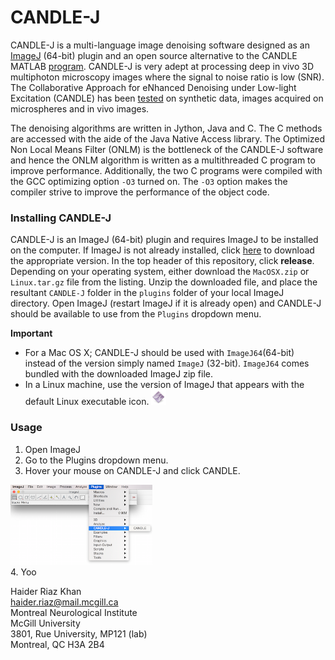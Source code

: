 CANDLE-J
========

CANDLE-J is a multi-language image denoising software designed as an [ImageJ](http://imagej.nih.gov/ij/) (64-bit) plugin and an open source alternative to the CANDLE MATLAB [program](http://www.bic.mni.mcgill.ca/ServicesSoftwareAdvancedImageProcessingTools/CANDLE/). CANDLE-J is very adept at processing deep in vivo 3D multiphoton microscopy images where the signal to noise ratio is low (SNR). The Collaborative Approach for eNhanced Denoising under Low-light Excitation (CANDLE) has been [tested](http://www.bic.mni.mcgill.ca/uploads/ServicesSoftwareAdvancedImageProcessingTools/candle.pdf) on synthetic data, images acquired on microspheres and in vivo images.  

The denoising algorithms are written in Jython, Java and C. The C methods are accessed with the aide of the Java Native Access library. The Optimized Non Local Means Filter (ONLM) is the bottleneck of the CANDLE-J software and hence the ONLM algorithm is written as a multithreaded C program to improve performance. Additionally, the two C programs were compiled with the GCC optimizing option `-O3` turned on. The `-O3` option makes the compiler strive to improve the performance of the object code.       

### Installing CANDLE-J
CANDLE-J is an ImageJ (64-bit) plugin and requires ImageJ to be installed on the computer. If ImageJ is not already installed, click [here](http://imagej.nih.gov/ij/download.html) to download the appropriate version. In the top header of this repository, click **release**. Depending on your operating system, either download the `MacOSX.zip` or `Linux.tar.gz` file from the listing. Unzip the downloaded file, and place the resultant `CANDLE-J` folder in the `plugins` folder of your local ImageJ directory. Open ImageJ (restart ImageJ if it is already open) and CANDLE-J should be available to use from the `Plugins` dropdown menu. 

**Important** 
- For a Mac OS X; CANDLE-J should be used with `ImageJ64`(64-bit) instead of the version simply named `ImageJ` (32-bit). `ImageJ64` comes bundled with the downloaded ImageJ zip file.
- In a Linux machine, use the version of ImageJ that appears with the default Linux executable icon. <img src="Images/LinuxLogo.png" width="24" height="24" />

### Usage
1. Open ImageJ
2. Go to the Plugins dropdown menu.
3. Hover your mouse on CANDLE-J and click CANDLE.
<div align="left">
        <img width="45%" src="/Images/ImageJ_Menu.png" </img>
</div>
4. Yoo 



Haider Riaz Khan   
haider.riaz@mail.mcgill.ca  
Montreal Neurological Institute  
McGill University  
3801, Rue University, MP121 (lab)  
Montreal, QC H3A 2B4
